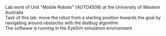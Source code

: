 Lab work of Unit "Mobile Robots" (AUTO4508) at the University of Western Australia      
Task of this lab: move the robot from a starting position towards the goal by navigating around obstacles with the distbug algorithm      
The software is running in the EyeSim simulation environment
